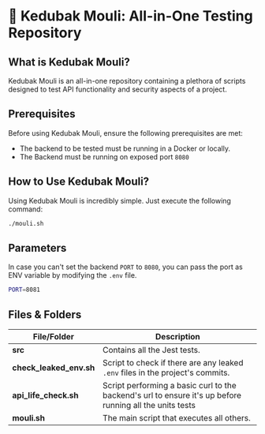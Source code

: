 # 🚀 Kedubak Mouli: All-in-One Testing Repository

## What is Kedubak Mouli?

Kedubak Mouli is an all-in-one repository containing a plethora of scripts designed to test API functionality and security aspects of a project.

## Prerequisites

Before using Kedubak Mouli, ensure the following prerequisites are met:

- The backend to be tested must be running in a Docker or locally.
- The Backend must be running on exposed port `8080`

## How to Use Kedubak Mouli?

Using Kedubak Mouli is incredibly simple. Just execute the following command:

```bash
./mouli.sh
```

## Parameters

In case you can't set the backend `PORT` to `8080`, you can pass the port as ENV variable by modifying the `.env` file.

```bash
PORT=8081
```

## Files & Folders


| File/Folder | Description |
| ----------- | ----------- |
| **src** | Contains all the Jest tests. |
| **check_leaked_env.sh** | Script to check if there are any leaked `.env` files in the project's commits. |
| **api_life_check.sh** | Script performing a basic curl to the backend's url to ensure it's up before running all the units tests|
| **mouli.sh** | The main script that executes all others. |